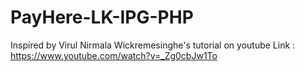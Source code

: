 # PayHere-LK-IPG-PHP

Inspired by Virul Nirmala Wickremesinghe's tutorial on youtube
Link : https://www.youtube.com/watch?v=_Zg0cbJw1To 
